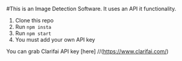 #This is an Image Detection Software.
It uses an API it functionality.

1. Clone this repo
2. Run `npm insta`
3. Run `npm start`
4. You must add your own API key 

You can grab Clarifai API key [here] 
//(https://www.clarifai.com/)
